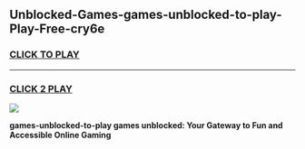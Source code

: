 
## Unblocked-Games-games-unblocked-to-play-Play-Free-cry6e
<h3>
<a href="https://premium76.site?title=games-unblocked-to-play&ref=18A">CLICK TO PLAY</a></h3>
<hr>

<h3>
<a href="https://premium76.site?title=games-unblocked-to-play&ref=18A">CLICK 2 PLAY</a>
  
</h3>

<a href="https://premium76.site?title=games-unblocked-to-play&ref=18A"><img src="https://clearcache.store/games.png"></a>


**games-unblocked-to-play games unblocked: Your Gateway to Fun and Accessible Online Gaming**

